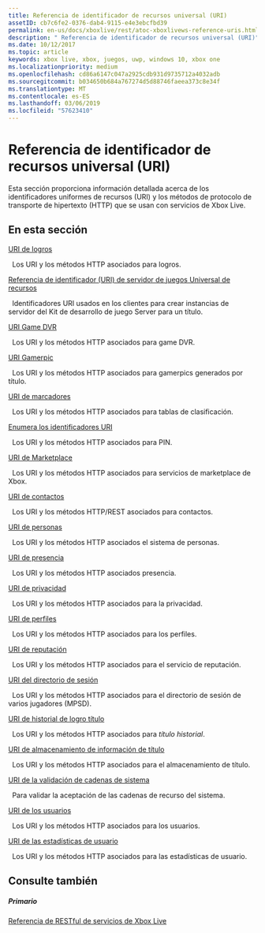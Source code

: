 ```yaml
---
title: Referencia de identificador de recursos universal (URI)
assetID: cb7c6fe2-0376-dab4-9115-e4e3ebcfbd39
permalink: en-us/docs/xboxlive/rest/atoc-xboxlivews-reference-uris.html
description: " Referencia de identificador de recursos universal (URI)"
ms.date: 10/12/2017
ms.topic: article
keywords: xbox live, xbox, juegos, uwp, windows 10, xbox one
ms.localizationpriority: medium
ms.openlocfilehash: cd86a6147c047a2925cdb931d9735712a4032adb
ms.sourcegitcommit: b034650b684a767274d5d88746faeea373c8e34f
ms.translationtype: MT
ms.contentlocale: es-ES
ms.lasthandoff: 03/06/2019
ms.locfileid: "57623410"
---
```

# <a name="universal-resource-identifier-uri-reference"></a>Referencia de identificador de recursos universal (URI)

Esta sección proporciona información detallada acerca de los identificadores uniformes de recursos (URI) y los métodos de protocolo de transporte de hipertexto (HTTP) que se usan con servicios de Xbox Live.

<a id="ID4EAB"></a>


## <a name="in-this-section"></a>En esta sección

[URI de logros](achievements/atoc-reference-achievementsv2.md)

&nbsp;&nbsp;Los URI y los métodos HTTP asociados para logros.

[Referencia de identificador (URI) de servidor de juegos Universal de recursos](gsdk/atoc-gsdk-uri-reference.md)

&nbsp;&nbsp;Identificadores URI usados en los clientes para crear instancias de servidor del Kit de desarrollo de juego Server para un título.

[URI Game DVR](dvr/atoc-reference-dvr.md)

&nbsp;&nbsp;Los URI y los métodos HTTP asociados para game DVR.

[URI Gamerpic](gamerpic/atoc-reference-gamerpic.md)

&nbsp;&nbsp;Los URI y los métodos HTTP asociados para gamerpics generados por título.

[URI de marcadores](leaderboard/atoc-reference-leaderboard.md)

&nbsp;&nbsp;Los URI y los métodos HTTP asociados para tablas de clasificación.

[Enumera los identificadores URI](lists/atoc-reference-lists.md)

&nbsp;&nbsp;Los URI y los métodos HTTP asociados para PIN.

[URI de Marketplace](marketplace/atoc-reference-marketplace.md)

&nbsp;&nbsp;Los URI y los métodos HTTP asociados para servicios de marketplace de Xbox.

[URI de contactos](matchtickets/atoc-reference-matchtickets.md)

&nbsp;&nbsp;Los URI y los métodos HTTP/REST asociados para contactos.

[URI de personas](people/atoc-reference-people.md)

&nbsp;&nbsp;Los URI y los métodos HTTP asociados el sistema de personas.

[URI de presencia](presence/atoc-reference-presence.md)

&nbsp;&nbsp;Los URI y los métodos HTTP asociados presencia.

[URI de privacidad](privacy/atoc-reference-privacyv2.md)

&nbsp;&nbsp;Los URI y los métodos HTTP asociados para la privacidad.

[URI de perfiles](profileV2/atoc-reference-profiles.md)

&nbsp;&nbsp;Los URI y los métodos HTTP asociados para los perfiles.

[URI de reputación](reputation/atoc-reference-reputation.md)

&nbsp;&nbsp;Los URI y los métodos HTTP asociados para el servicio de reputación.

[URI del directorio de sesión](sessiondirectory/atoc-reference-sessiondirectory.md)

&nbsp;&nbsp;Los URI y los métodos HTTP asociados para el directorio de sesión de varios jugadores (MPSD).

[URI de historial de logro título](titlehistory/atoc-reference-titlehistoryv2.md)

&nbsp;&nbsp;Los URI y los métodos HTTP asociados para *título historial*.

[URI de almacenamiento de información de título](storage/atoc-reference-storagev2.md)

&nbsp;&nbsp;Los URI y los métodos HTTP asociados para el almacenamiento de título.

[URI de la validación de cadenas de sistema](stringserver/atoc-reference-systemstringsvalidate.md)

&nbsp;&nbsp;Para validar la aceptación de las cadenas de recurso del sistema.

[URI de los usuarios](users/atoc-reference-users.md)

&nbsp;&nbsp;Los URI y los métodos HTTP asociados para los usuarios.

[URI de las estadísticas de usuario](userstats/atoc-reference-userstats.md)

&nbsp;&nbsp;Los URI y los métodos HTTP asociados para las estadísticas de usuario.

<a id="ID4E5C"></a>


## <a name="see-also"></a>Consulte también

<a id="ID4EAD"></a>


##### <a name="parent"></a>Primario

[Referencia de RESTful de servicios de Xbox Live](../atoc-xboxlivews-reference.md)
